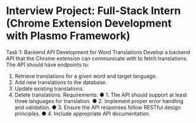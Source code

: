 # Interview Project: Full-Stack Intern (Chrome Extension Development with Plasmo Framework)

Task 1: Backend API Development for Word Translations
Develop a backend API that the Chrome extension can communicate with to fetch translations.
The API should have endpoints to:
1. Retrieve translations for a given word and target language.
2. Add new translations to the database.
3. Update existing translations.
4. Delete translations.
Requirements:
● 1. The API should support at least three languages for translation.
● 2. Implement proper error handling and validation.
● 3. Ensure the API responses follow RESTful design principles.
● 4. Include appropriate API documentation.
